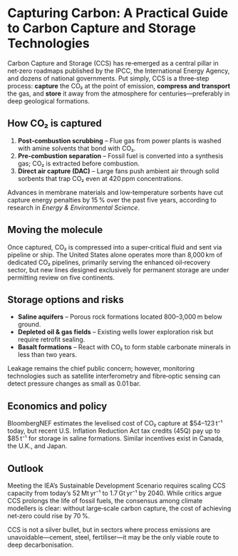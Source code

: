 # Capturing Carbon: A Practical Guide to Carbon Capture and Storage Technologies

Carbon Capture and Storage (CCS) has re‑emerged as a central pillar in net‑zero roadmaps published
by the IPCC, the International Energy Agency, and dozens of national governments. Put simply, CCS
is a three‑step process: **capture** the CO₂ at the point of emission, **compress and transport**
the gas, and **store** it away from the atmosphere for centuries—preferably in deep geological
formations.

## How CO₂ is captured

1. **Post‑combustion scrubbing** – Flue gas from power plants is washed with amine solvents that bond
   with CO₂.  
2. **Pre‑combustion separation** – Fossil fuel is converted into a synthesis gas; CO₂ is extracted
   before combustion.  
3. **Direct air capture (DAC)** – Large fans push ambient air through solid sorbents that trap CO₂
   even at 420 ppm concentrations.

Advances in membrane materials and low‑temperature sorbents have cut capture energy penalties by
15 % over the past five years, according to research in *Energy & Environmental Science*.

## Moving the molecule

Once captured, CO₂ is compressed into a super‑critical fluid and sent via pipeline or ship. The
United States alone operates more than 8,000 km of dedicated CO₂ pipelines, primarily serving the
enhanced oil‑recovery sector, but new lines designed exclusively for permanent storage are under
permitting review on five continents.

## Storage options and risks

* **Saline aquifers** – Porous rock formations located 800–3,000 m below ground.  
* **Depleted oil & gas fields** – Existing wells lower exploration risk but require retrofit sealing.  
* **Basalt formations** – React with CO₂ to form stable carbonate minerals in less than two years.

Leakage remains the chief public concern; however, monitoring technologies such as satellite
interferometry and fibre‑optic sensing can detect pressure changes as small as 0.01 bar.

## Economics and policy

BloombergNEF estimates the levelised cost of CO₂ capture at \$54–123 t⁻¹ today, but recent U.S.
Inflation Reduction Act tax credits (45Q) pay up to \$85 t⁻¹ for storage in saline formations.
Similar incentives exist in Canada, the U.K., and Japan.

## Outlook

Meeting the IEA’s Sustainable Development Scenario requires scaling CCS capacity from today’s
52 Mt yr⁻¹ to 1.7 Gt yr⁻¹ by 2040. While critics argue CCS prolongs the life of fossil fuels,
the consensus among climate modellers is clear: without large‑scale carbon capture, the cost of
achieving net‑zero could rise by 70 %.

CCS is not a silver bullet, but in sectors where process emissions are unavoidable—cement, steel,
fertiliser—it may be the only viable route to deep decarbonisation.
